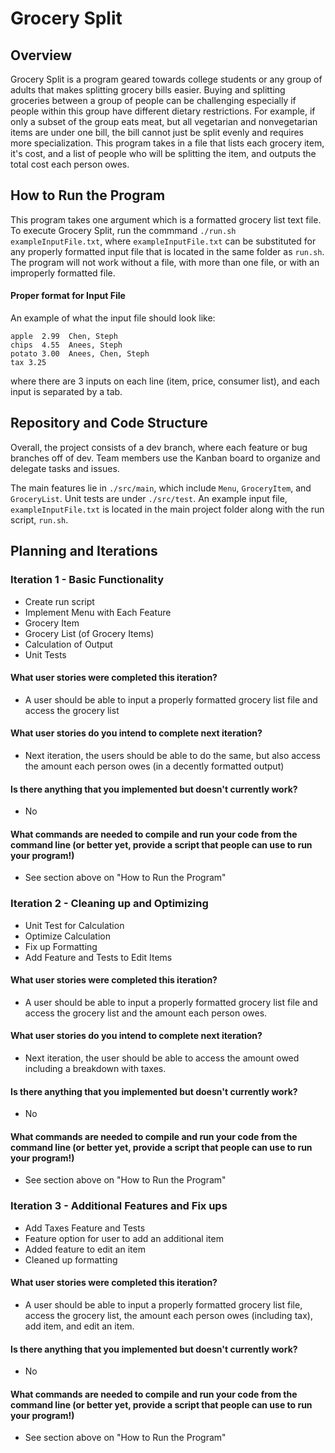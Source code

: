 # Grocery Split
## Overview
Grocery Split is a program geared towards college students or any group of adults that makes splitting grocery bills easier. Buying and splitting groceries between a group of people can be challenging especially if people within this group have different dietary restrictions. For example, if only a subset of the group eats meat, but all vegetarian and nonvegetarian items are under one bill, the bill cannot just be split evenly and requires more specialization. This program takes in a file that lists each grocery item, it's cost, and a list of people who will be splitting the item, and outputs the total cost each person owes. 
## How to Run the Program
 This program takes one argument which is a formatted grocery list text file. To execute Grocery Split, run the commmand `./run.sh exampleInputFile.txt`, where `exampleInputFile.txt` can be substituted for any properly formatted input file that is located in the same folder as `run.sh`. The program will not work without a file, with more than one file, or with an improperly formatted file. 
 #### Proper format for Input File
 An example of what the input file should look like:
 ```
 apple  2.99  Chen, Steph
 chips  4.55  Anees, Steph
 potato 3.00  Anees, Chen, Steph
 tax 3.25

 ```
 where there are 3 inputs on each line (item, price, consumer list), and each input is separated by a tab.
 
## Repository and Code Structure
Overall, the project consists of a dev branch, where each feature or bug branches off of dev. Team members use the Kanban board to organize and delegate tasks and issues. 

The main features lie in `./src/main`, which include `Menu`, `GroceryItem`, and `GroceryList`. Unit tests are under `./src/test`. An example input file, `exampleInputFile.txt` is located in the main project folder along with the run script, `run.sh`.

## Planning and Iterations
### Iteration 1 - Basic Functionality
- Create run script
- Implement Menu with Each Feature
- Grocery Item
- Grocery List (of Grocery Items)
- Calculation of Output
- Unit Tests

#### What user stories were completed this iteration?
- A user should be able to input a properly formatted grocery list file and access the grocery list
#### What user stories do you intend to complete next iteration?
- Next iteration, the users should be able to do the same, but also access the amount each person owes (in a decently formatted output)
#### Is there anything that you implemented but doesn't currently work?
- No
#### What commands are needed to compile and run your code from the command line (or better yet, provide a script that people can use to run your program!)
- See section above on "How to Run the Program"

### Iteration 2 - Cleaning up and Optimizing
- Unit Test for Calculation
- Optimize Calculation
- Fix up Formatting 
- Add Feature and Tests to Edit Items

#### What user stories were completed this iteration?
- A user should be able to input a properly formatted grocery list file and access the grocery list and the amount each person owes. 
#### What user stories do you intend to complete next iteration?
- Next iteration, the user should be able to access the amount owed including a breakdown with taxes. 
#### Is there anything that you implemented but doesn't currently work?
- No
#### What commands are needed to compile and run your code from the command line (or better yet, provide a script that people can use to run your program!)
- See section above on "How to Run the Program"

### Iteration 3 - Additional Features and Fix ups
- Add Taxes Feature and Tests
- Feature option for user to add an additional item
- Added feature to edit an item 
- Cleaned up formatting

#### What user stories were completed this iteration?
- A user should be able to input a properly formatted grocery list file, access the grocery list, the amount each person owes (including tax), add item, and edit an item. 
#### Is there anything that you implemented but doesn't currently work?
- No
#### What commands are needed to compile and run your code from the command line (or better yet, provide a script that people can use to run your program!)
- See section above on "How to Run the Program"


 
